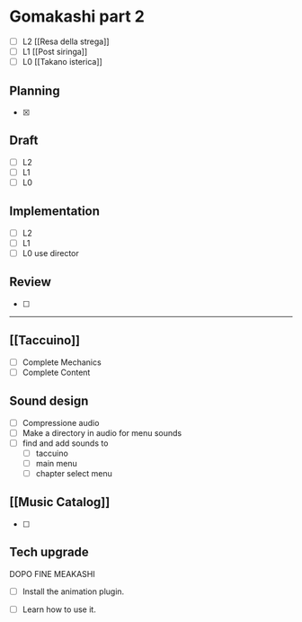 
# Gomakashi part 2

- [ ] L2 [[Resa della strega]]
- [ ] L1 [[Post siringa]]
- [ ] L0 [[Takano isterica]]
## Planning
- [x] 
## Draft
- [ ] L2
- [ ] L1
- [ ] L0
## Implementation
- [ ] L2
- [ ] L1
- [ ] L0
use director
## Review
- [ ] 


---

## [[Taccuino]]
- [ ] Complete Mechanics
- [ ] Complete Content

## Sound design
- [ ] Compressione audio
- [ ] Make a directory in audio for menu sounds
- [ ] find and add sounds to 
	- [ ] taccuino
	- [ ] main menu
	- [ ] chapter select menu

## [[Music Catalog]]
- [ ] 

## Tech upgrade
DOPO FINE MEAKASHI
- [ ] Install the animation plugin.
- [ ] Learn how to use it.

